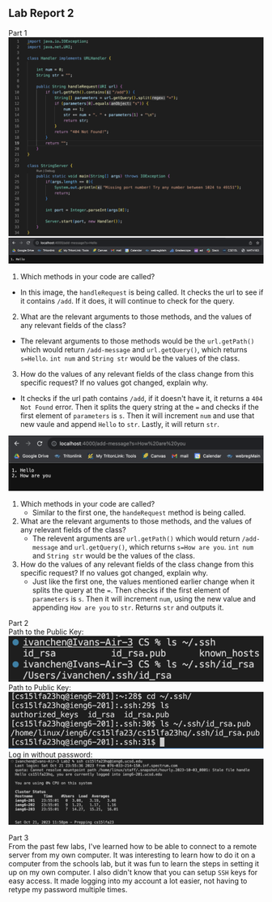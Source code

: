 **Lab Report 2**
---
Part 1  
![Image](StringServerCode.png)  
![Image](:addhello.png)  

1. Which methods in your code are called?
  * In this image, the `handleRequest` is being called. It checks the url to see if it contains `/add`. If it does, it will continue to check for the query.
2. What are the relevant arguments to those methods, and the values of any relevant fields of the class?
  * The relevant arguments to those methods would be the `url.getPath()` which would return `/add-message` and `url.getQuery()`, which returns `s=Hello`. `int num` and `String str` would be the values of the class.
3. How do the values of any relevant fields of the class change from this specific request? If no values got changed, explain why.
  * It checks if the url path contains `/add`, if it doesn't have it, it returns a `404 Not Found` error. Then it splits the query string at the `=` and checks if the first element of `parameters` is `s`. Then it will increment `num` and use that new vaule and append `Hello` to `str`. Lastly, it will return `str`.

![Image](:addhowareyou.png)  

1. Which methods in your code are called?
   * Similar to the first one, the `handeRequest` method is being called.
2. What are the relevant arguments to those methods, and the values of any relevant fields of the class?
   * The relevent arguments are `url.getPath()` which would return `/add-message` and `url.getQuery()`, which returns `s=How are you`. `int num` and `String str` would be the values of the class.
3. How do the values of any relevant fields of the class change from this specific request? If no values got changed, explain why.
   * Just like the first one, the values mentioned earlier change when it splits the query at the `=`. Then checks if the first element of `parameters` is `s`. Then it will increment `num`, using the new value and appending `How are you` to `str`. Returns `str` and outputs it.

Part 2  
Path to the Public Key:  
![Image](privatekeypah.png)  
Path to Public Key:  
![Image](pubkeypath.png)  
Log in without password:  
![Image](loginwoutpass.png)

Part 3  
From the past few labs, I've learned how to be able to connect to a remote server from my own computer. It was interesting to learn how to do it on a computer from the schools lab, but it was fun to learn the steps in setting it up on my own computer. I also didn't know that you can setup `SSH` keys for easy access. It made logging into my account a lot easier, not having to retype my password multiple times.
